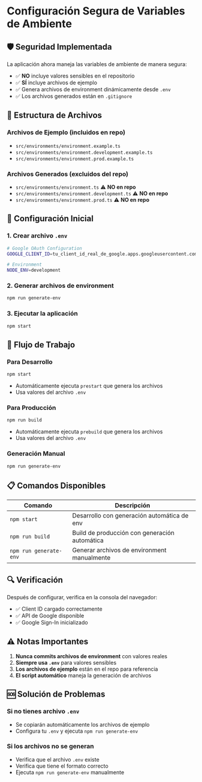 # Configuración Segura de Variables de Ambiente

## 🛡️ Seguridad Implementada

La aplicación ahora maneja las variables de ambiente de manera segura:

- ✅ **NO** incluye valores sensibles en el repositorio
- ✅ **SÍ** incluye archivos de ejemplo
- ✅ Genera archivos de environment dinámicamente desde `.env`
- ✅ Los archivos generados están en `.gitignore`

## 📁 Estructura de Archivos

### Archivos de Ejemplo (incluidos en repo)
- `src/environments/environment.example.ts`
- `src/environments/environment.development.example.ts`
- `src/environments/environment.prod.example.ts`

### Archivos Generados (excluidos del repo)
- `src/environments/environment.ts` ⚠️ **NO en repo**
- `src/environments/environment.development.ts` ⚠️ **NO en repo**
- `src/environments/environment.prod.ts` ⚠️ **NO en repo**

## 🚀 Configuración Inicial

### 1. Crear archivo `.env`
```bash
# Google OAuth Configuration
GOOGLE_CLIENT_ID=tu_client_id_real_de_google.apps.googleusercontent.com

# Environment
NODE_ENV=development
```

### 2. Generar archivos de environment
```bash
npm run generate-env
```

### 3. Ejecutar la aplicación
```bash
npm start
```

## 🔄 Flujo de Trabajo

### Para Desarrollo
```bash
npm start
```
- Automáticamente ejecuta `prestart` que genera los archivos
- Usa valores del archivo `.env`

### Para Producción
```bash
npm run build
```
- Automáticamente ejecuta `prebuild` que genera los archivos
- Usa valores del archivo `.env`

### Generación Manual
```bash
npm run generate-env
```

## 📋 Comandos Disponibles

| Comando | Descripción |
|---------|-------------|
| `npm start` | Desarrollo con generación automática de env |
| `npm run build` | Build de producción con generación automática |
| `npm run generate-env` | Generar archivos de environment manualmente |

## 🔍 Verificación

Después de configurar, verifica en la consola del navegador:
- ✅ Client ID cargado correctamente
- ✅ API de Google disponible
- ✅ Google Sign-In inicializado

## ⚠️ Notas Importantes

1. **Nunca commits archivos de environment** con valores reales
2. **Siempre usa `.env`** para valores sensibles
3. **Los archivos de ejemplo** están en el repo para referencia
4. **El script automático** maneja la generación de archivos

## 🆘 Solución de Problemas

### Si no tienes archivo `.env`
- Se copiarán automáticamente los archivos de ejemplo
- Configura tu `.env` y ejecuta `npm run generate-env`

### Si los archivos no se generan
- Verifica que el archivo `.env` existe
- Verifica que tiene el formato correcto
- Ejecuta `npm run generate-env` manualmente 
